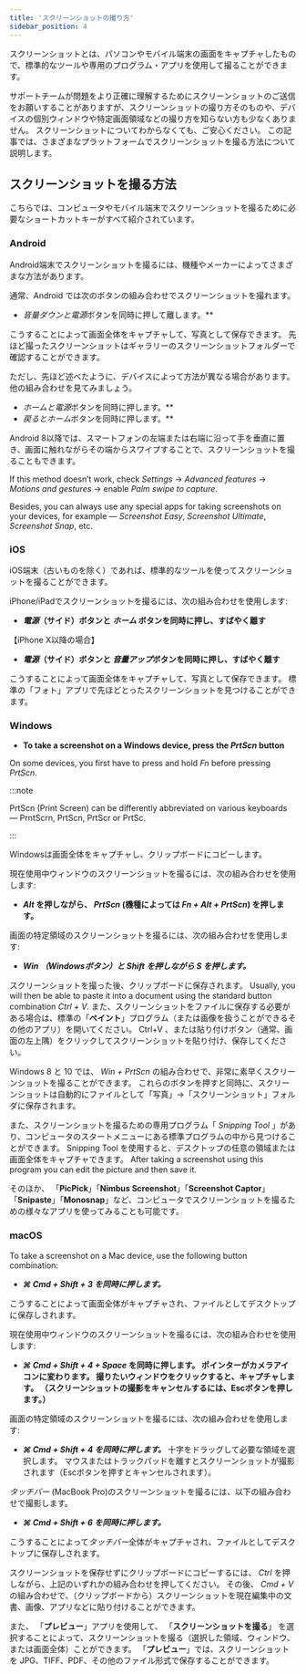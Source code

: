 ```yaml
---
title: 'スクリーンショットの撮り方'
sidebar_position: 4
---
```


スクリーンショットとは、パソコンやモバイル端末の画面をキャプチャしたもので、標準的なツールや専用のプログラム・アプリを使用して撮ることができます。

サポートチームが問題をより正確に理解するためにスクリーンショットのご送信をお願いすることがありますが、スクリーンショットの撮り方そのものや、デバイスの個別ウィンドウや特定画面領域などの撮り方を知らない方も少なくありません。 スクリーンショットについてわからなくても、ご安心ください。 この記事では、さまざまなプラットフォームでスクリーンショットを撮る方法について説明します。

## スクリーンショットを撮る方法

こちらでは、コンピュータやモバイル端末でスクリーンショットを撮るために必要なショートカットキーがすべて紹介されています。

### Android

Android端末でスクリーンショットを撮るには、機種やメーカーによってさまざまな方法があります。

通常、Android では次のボタンの組み合わせでスクリーンショットを撮れます。

- ***音量ダウン*と*電源*ボタンを同時に押して離します。**

こうすることによって画面全体をキャプチャして、写真として保存できます。 先ほど撮ったスクリーンショットはギャラリーのスクリーンショットフォルダーで確認することができます。

ただし、先ほど述べたように、デバイスによって方法が異なる場合があります。 他の組み合わせを見てみましょう。

- ***ホーム*と*電源*ボタンを同時に押します。**
- ***戻る*と*ホーム*ボタンを同時に押します。**

Android 8以降では、スマートフォンの左端または右端に沿って手を垂直に置き、画面に触れながらその端からスワイプすることで、スクリーンショットを撮ることもできます。

If this method doesn’t work, check *Settings* → *Advanced features* → *Motions and gestures* → enable *Palm swipe to capture*.

Besides, you can always use any special apps for taking screenshots on your devices, for example — *Screenshot Easy*, *Screenshot Ultimate*, *Screenshot Snap*, etc.

### iOS

iOS端末（古いものを除く）であれば、標準的なツールを使ってスクリーンショットを撮ることができます。

iPhone/iPadでスクリーンショットを撮るには、次の組み合わせを使用します:

- ***電源*（サイド）ボタンと *ホーム* ボタンを同時に押し、すばやく離す**

【iPhone X以降の場合】

- ***電源*（サイド）ボタンと *音量アップ*ボタンを同時に押し、すばやく離す**

こうすることによって画面全体をキャプチャして、写真として保存できます。 標準の「フォト」アプリで先ほどとったスクリーンショットを見つけることができます。

### Windows

- **To take a screenshot on a Windows device, press the *PrtScn* button**

On some devices, you first have to press and hold *Fn* before pressing *PrtScn*.

:::note

PrtScn (Print Screen) can be differently abbreviated on various keyboards — PrntScrn, PrtScn, PrtScr or PrtSc.

:::

Windowsは画面全体をキャプチャし、クリップボードにコピーします。

現在使用中ウィンドウのスクリーンショットを撮るには、次の組み合わせを使用します:

- ***Alt* を押しながら、 *PrtScn* (機種によっては *Fn + Alt + PrtScn*) を押します。**

画面の特定領域のスクリーンショットを撮るには、次の組み合わせを使用します:

- ****Win* （Windowsボタン）と *Shift* を押しながら ***S*** を押します。***

スクリーンショットを撮った後、クリップボードに保存されます。 Usually, you will then be able to paste it into a document using the standard button combination *Ctrl + V*. また、スクリーンショットをファイルに保存する必要がある場合は、標準の「**ペイント**」プログラム（または画像を扱うことができるその他のアプリ）を開いてください。 Ctrl+V 、または貼り付けボタン（通常、画面の左上隅）をクリックしてスクリーンショットを貼り付け、保存してください。

Windows 8 と 10 では、 *Win + PrtScn* の組み合わせで、非常に素早くスクリーンショットを撮ることができます。 これらのボタンを押すと同時に、スクリーンショットは自動的にファイルとして「写真」→「スクリーンショット」フォルダに保存されます。

また、スクリーンショットを撮るための専用プログラム「 *Snipping Tool* 」があり、コンピュータのスタートメニューにある標準プログラムの中から見つけることができます。 Snipping Tool を使用すると、デスクトップの任意の領域または画面全体をキャプチャできます。 After taking a screenshot using this program you can edit the picture and then save it.

そのほか、 「**PicPick**」「**Nimbus Screenshot**」「**Screenshot Captor**」「**Snipaste**」「**Monosnap**」など、コンピュータでスクリーンショットを撮るための様々なアプリを使ってみることも可能です。

### macOS

To take a screenshot on a Mac device, use the following button combination:

- ******⌘ Cmd + Shift + 3*** を同時に押します。***

こうすることによって画面全体がキャプチャされ、ファイルとしてデスクトップに保存しされます。

現在使用中ウィンドウのスクリーンショットを撮るには、次の組み合わせを使用します:

- *****⌘ Cmd + Shift + 4 + Space*** を同時に押します。  ポインターがカメラアイコンに変わります。 撮りたいウィンドウをクリックすると、キャプチャします。 （スクリーンショットの撮影をキャンセルするには、Escボタンを押します。）**

画面の特定領域のスクリーンショットを撮るには、次の組み合わせを使用します:

- ******⌘ Cmd + Shift + 4*** を同時に押します。*** 十字をドラッグして必要な領域を選択します。 マウスまたはトラックパッドを離すとスクリーンショットが撮影されます（Escボタンを押すとキャンセルされます）。

*タッチバー* (MacBook Pro)のスクリーンショットを撮るには、以下の組み合わせで撮影します。

- ******⌘ Cmd + Shift + 6*** を同時に押します。***

こうすることによって*タッチバー*全体がキャプチャされ、ファイルとしてデスクトップに保存しされます。

スクリーンショットを保存せずにクリップボードにコピーするには、 *Ctrl* を押しながら、上記のいずれかの組み合わせを押してください。 その後、 *Cmd + V* の組み合わせで、（クリップボードから）スクリーンショットを現在編集中の文書、画像、アプリなどに貼り付けることができます。

また、 「**プレビュー**」アプリを使用して、 「**スクリーンショットを撮る**」 を選択することによって、スクリーンショットを撮る（選択した領域、ウィンドウ、または画面全体）ことができます。 「**プレビュー**」では、スクリーンショットを JPG、TIFF、PDF、その他のファイル形式で保存することができます。
